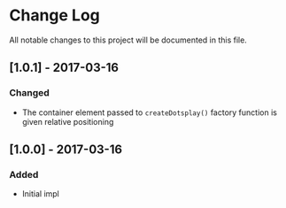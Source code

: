 # Change Log

All notable changes to this project will be documented in this file.

## [1.0.1] - 2017-03-16

### Changed

- The container element passed to `createDotsplay()` factory function is given relative positioning

## [1.0.0] - 2017-03-16

### Added

- Initial impl
